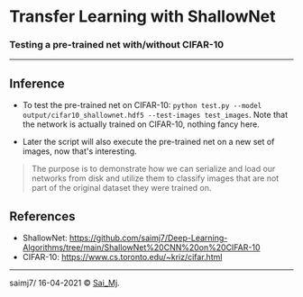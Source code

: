# Transfer Learning with ShallowNet
### Testing a pre-trained net with/without CIFAR-10

---

## Inference
- To test the pre-trained net on CIFAR-10: ```python test.py --model output/cifar10_shallownet.hdf5 --test-images test_images```. Note that the network is actually trained on CIFAR-10, nothing fancy here.

- Later the script will also execute the pre-trained net on a new set of images, now that's interesting.

> The purpose is to demonstrate how we can serialize and load our networks from disk and utilize them to classify images that are not part of the original dataset they were trained on.

## References

- ShallowNet: https://github.com/saimj7/Deep-Learning-Algorithms/tree/main/ShallowNet%20CNN%20on%20CIFAR-10
- CIFAR-10: https://www.cs.toronto.edu/~kriz/cifar.html

---

saimj7/ 16-04-2021 © <a href="http://saimj7.github.io" target="_blank">Sai_Mj</a>.
